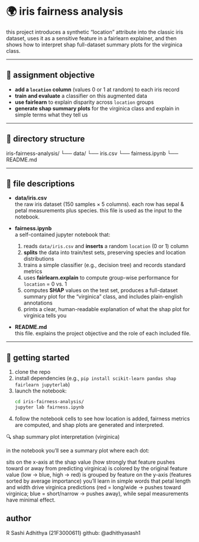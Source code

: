 # 🌍 iris fairness analysis

this project introduces a synthetic “location” attribute into the classic iris dataset, uses it as a sensitive feature in a fairlearn explainer, and then shows how to interpret shap full-dataset summary plots for the virginica class.

---

## 🎯 assignment objective

- **add a `location` column** (values 0 or 1 at random) to each iris record  
- **train and evaluate** a classifier on this augmented data  
- **use fairlearn** to explain disparity across `location` groups  
- **generate shap summary plots** for the virginica class and explain in simple terms what they tell us

---

## 📂 directory structure

iris-fairness-analysis/
└── data/
└── iris.csv
└── fairness.ipynb
└── README.md

---

## 📄 file descriptions

- **data/iris.csv**  
  the raw iris dataset (150 samples × 5 columns). each row has sepal & petal measurements plus species. this file is used as the input to the notebook.

- **fairness.ipynb**  
  a self-contained jupyter notebook that:
  1. reads `data/iris.csv` and **inserts** a random `location` (0 or 1) column  
  2. **splits** the data into train/test sets, preserving species and location distributions  
  3. trains a simple classifier (e.g., decision tree) and records standard metrics  
  4. uses **fairlearn.explain** to compute group-wise performance for `location` = 0 vs. 1  
  5. computes **SHAP** values on the test set, produces a full-dataset summary plot for the “virginica” class, and includes plain-english annotations  
  6. prints a clear, human-readable explanation of what the shap plot for virginica tells you

- **README.md**  
  this file. explains the project objective and the role of each included file.

---

## 🚀 getting started

1. clone the repo  
2. install dependencies (e.g., `pip install scikit-learn pandas shap fairlearn jupyterlab`)  
3. launch the notebook:  
   ```bash
   cd iris-fairness-analysis/
   jupyter lab fairness.ipynb
4. follow the notebook cells to see how location is added, fairness metrics are computed, and shap plots are generated and interpreted.


🔍 shap summary plot interpretation (virginica)

in the notebook you’ll see a summary plot where each dot:

sits on the x-axis at the shap value (how strongly that feature pushes toward or away from predicting virginica)
is colored by the original feature value (low → blue, high → red)
is grouped by feature on the y-axis (features sorted by average importance)
you’ll learn in simple words that petal length and width drive virginica predictions (red = long/wide → pushes toward virginica; blue = short/narrow → pushes away), while sepal measurements have minimal effect.

## author

R Sashi Adhithya (21F3000611)
github: @adhithyasash1

